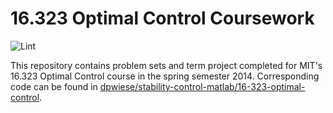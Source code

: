 # 16.323 Optimal Control Coursework

![Lint](https://github.com/dpwiese/optimal-control-16-323/actions/workflows/lint.yml/badge.svg?branch=main)

This repository contains problem sets and term project completed for MIT's 16.323 Optimal Control course in the spring semester 2014.
Corresponding code can be found in [dpwiese/stability-control-matlab/16-323-optimal-control](https://github.com/dpwiese/stability-control-matlab/tree/main/16-323-optimal-control).
